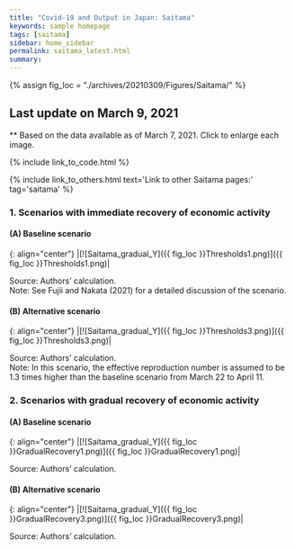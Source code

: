 ```yaml
---
title: "Covid-19 and Output in Japan: Saitama"
keywords: sample homepage
tags: [saitama]
sidebar: home_sidebar
permalink: saitama_latest.html
summary:
---
```


{% assign fig_loc = "./archives/20210309/Figures/Saitama/" %}

## Last update on March 9, 2021
** Based on the data available as of March 7, 2021. Click to enlarge each image.

{% include link_to_code.html %}

{% include link_to_others.html text='Link to other Saitama pages:' tag='saitama' %}

### 1. Scenarios with immediate recovery of economic activity

#### (A) Baseline scenario

{: align="center"}
|[![Saitama_gradual_Y]({{ fig_loc }}Thresholds1.png)]({{ fig_loc }}Thresholds1.png)|

Source: Authors’ calculation. <br>
Note:	See Fujii and Nakata (2021) for a detailed discussion of the scenario.

#### (B) Alternative scenario

{: align="center"}
|[![Saitama_gradual_Y]({{ fig_loc }}Thresholds3.png)]({{ fig_loc }}Thresholds3.png)|

Source: Authors’ calculation. <br>
Note: In this scenario, the effective reproduction number is assumed to be 1.3 times higher than the baseline scenario from March 22 to April 11.

### 2. Scenarios with gradual recovery of economic activity

#### (A) Baseline scenario

{: align="center"}
|[![Saitama_gradual_Y]({{ fig_loc }}GradualRecovery1.png)]({{ fig_loc }}GradualRecovery1.png)|

Source: Authors’ calculation.

#### (B) Alternative scenario

{: align="center"}
|[![Saitama_gradual_Y]({{ fig_loc }}GradualRecovery3.png)]({{ fig_loc }}GradualRecovery3.png)|

Source: Authors’ calculation.
